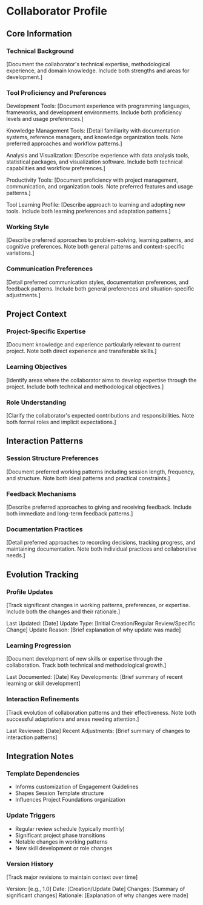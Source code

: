 # Collaborator Profile

## Core Information

### Technical Background
[Document the collaborator's technical expertise, methodological experience, and domain knowledge. Include both strengths and areas for development.]

### Tool Proficiency and Preferences

Development Tools:
[Document experience with programming languages, frameworks, and development environments. Include both proficiency levels and usage preferences.]

Knowledge Management Tools:
[Detail familiarity with documentation systems, reference managers, and knowledge organization tools. Note preferred approaches and workflow patterns.]

Analysis and Visualization:
[Describe experience with data analysis tools, statistical packages, and visualization software. Include both technical capabilities and workflow preferences.]

Productivity Tools:
[Document proficiency with project management, communication, and organization tools. Note preferred features and usage patterns.]

Tool Learning Profile:
[Describe approach to learning and adopting new tools. Include both learning preferences and adaptation patterns.]

### Working Style
[Describe preferred approaches to problem-solving, learning patterns, and cognitive preferences. Note both general patterns and context-specific variations.]

### Communication Preferences
[Detail preferred communication styles, documentation preferences, and feedback patterns. Include both general preferences and situation-specific adjustments.]

## Project Context

### Project-Specific Expertise
[Document knowledge and experience particularly relevant to current project. Note both direct experience and transferable skills.]

### Learning Objectives
[Identify areas where the collaborator aims to develop expertise through the project. Include both technical and methodological objectives.]

### Role Understanding
[Clarify the collaborator's expected contributions and responsibilities. Note both formal roles and implicit expectations.]

## Interaction Patterns

### Session Structure Preferences
[Document preferred working patterns including session length, frequency, and structure. Note both ideal patterns and practical constraints.]

### Feedback Mechanisms
[Describe preferred approaches to giving and receiving feedback. Include both immediate and long-term feedback patterns.]

### Documentation Practices
[Detail preferred approaches to recording decisions, tracking progress, and maintaining documentation. Note both individual practices and collaborative needs.]

## Evolution Tracking

### Profile Updates
[Track significant changes in working patterns, preferences, or expertise. Include both the changes and their rationale.]

Last Updated: [Date]
Update Type: [Initial Creation/Regular Review/Specific Change]
Update Reason: [Brief explanation of why update was made]

### Learning Progression
[Document development of new skills or expertise through the collaboration. Track both technical and methodological growth.]

Last Documented: [Date]
Key Developments: [Brief summary of recent learning or skill development]

### Interaction Refinements
[Track evolution of collaboration patterns and their effectiveness. Note both successful adaptations and areas needing attention.]

Last Reviewed: [Date]
Recent Adjustments: [Brief summary of changes to interaction patterns]

## Integration Notes

### Template Dependencies
- Informs customization of Engagement Guidelines
- Shapes Session Template structure
- Influences Project Foundations organization

### Update Triggers
- Regular review schedule (typically monthly)
- Significant project phase transitions
- Notable changes in working patterns
- New skill development or role changes

### Version History
[Track major revisions to maintain context over time]

Version: [e.g., 1.0]
Date: [Creation/Update Date]
Changes: [Summary of significant changes]
Rationale: [Explanation of why changes were made]
